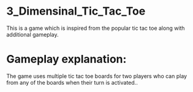 # 3_Dimensinal_Tic_Tac_Toe
This is a game which is inspired from the popular tic tac toe along with additional gameplay.

# Gameplay explanation: 

The game uses multiple tic tac toe boards for two players who can play from any of the boards when their turn is activated..
